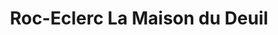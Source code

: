 ---
title: "Roc-Eclerc La Maison du Deuil"
url: /la-chatre/roc-eclerc-la-maison-du-deuil/
shop: directeurs de funérailles
---